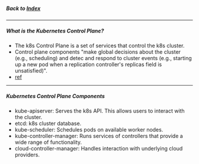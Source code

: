 ##### Back to [Index](README.md)

---

##### What is the Kubernetes Control Plane?

- The k8s Control Plane is a set of services that control the k8s cluster.
- Control plane components "make global decisions about the cluster (e.g., scheduling) and detec and respond to cluster events (e.g., starting up a new pod when a replication controller's replicas field is unsatisfied)".
- [ref](https://kubernetes.io/docs/concepts/overview/components/#control-plane-components)


---

##### Kubernetes Control Plane Components

- kube-apiserver: Serves the k8s API. This allows users to interact with the cluster.
- etcd: k8s cluster database.
- kube-scheduler: Schedules pods on available worker nodes.
- kube-controller-manager: Runs services of controllers that provide a wide range of functionality.
- cloud-controller-manager: Handles interaction with underlying cloud providers.

